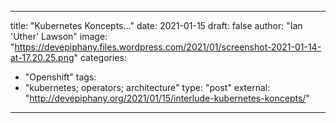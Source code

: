 
--- 

title: "Kubernetes Koncepts..."
date: 2021-01-15
draft: false
author: "Ian 'Uther' Lawson"
image: "https://devepiphany.files.wordpress.com/2021/01/screenshot-2021-01-14-at-17.20.25.png"
categories:
- "Openshift"
tags:
- "kubernetes; operators; architecture"
type: "post"
external: "http://devepiphany.org/2021/01/15/interlude-kubernetes-koncepts/"
---
